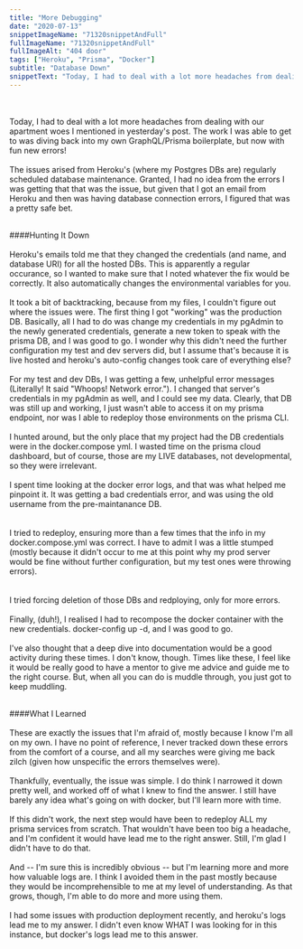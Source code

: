 ```yaml
---
title: "More Debugging"
date: "2020-07-13"
snippetImageName: "71320snippetAndFull"
fullImageName: "71320snippetAndFull"
fullImageAlt: "404 door"
tags: ["Heroku", "Prisma", "Docker"]
subtitle: "Database Down"
snippetText: "Today, I had to deal with a lot more headaches from dealing with our apartment woes I mentioned in yesterday's post.  The work I was able to get to was diving back into my own GraphQL/Prisma boilerplate, but now with fun new errors!"
---
```


<br>
<br>
Today, I had to deal with a lot more headaches from dealing with our apartment woes I mentioned in yesterday's post.  The work I was able to get to was diving back into my own GraphQL/Prisma boilerplate, but now with fun new errors!
<br>
<br>
The issues arised from Heroku's (where my Postgres DBs are) regularly scheduled database maintenance.  Granted, I had no idea from the errors I was getting that that was the issue, but given that I got an email from Heroku and then was having database connection errors, I figured that was a pretty safe bet.  
<br>
<br>

####Hunting It Down
<br>
<br>
Heroku's emails told me that they changed the credentials (and name, and database URI) for all the hosted DBs.  This is apparently a regular occurance, so I wanted to make sure that I noted whatever the fix would be correctly.  It also automatically changes the environmental variables for you.
<br>
<br>
It took a bit of backtracking, because from my files, I couldn't figure out where the issues were.  The first thing I got "working" was the production DB.  Basically, all I had to do was change my credentials in my pgAdmin to the newly generated credentials, generate a new token to speak with the prisma DB, and I was good to go.  I wonder why this didn't need the further configuration my test and dev servers did, but I assume that's because it is live hosted and heroku's auto-config changes took care of everything else?
<br>
<br>
For my test and dev DBs, I was getting a few, unhelpful error messages (Literally!  It said "Whoops!  Network error.").  I changed that server's credentials in my pgAdmin as well, and I could see my data.  Clearly, that DB was still up and working, I just wasn't able to access it on my prisma endpoint, nor was I able to redeploy those environments on the prisma CLI.
<br>
<br>
I hunted around, but the only place that my project had the DB credentials were in the docker.compose yml.  I wasted time on the prisma cloud dashboard, but of course, those are my LIVE databases, not developmental, so they were irrelevant.
<br>
<br>
I spent time looking at the docker error logs, and that was what helped me pinpoint it.  It was getting a bad credentials error, and was using the old username from the pre-maintanance DB.  
<br>
<br>
I tried to redeploy, ensuring more than a few times that the info in my docker.compose.yml was correct.  I have to admit I was a little stumped (mostly because it didn't occur to me at this point why my prod server would be fine without further configuration, but my test ones were throwing errors).  
<br>
<br>
I tried forcing deletion of those DBs and redploying, only for more errors.
<br>
<br>
Finally, (duh!), I realised I had to recompose the docker container with the new credentials.  docker-config up -d, and I was good to go. 
<br>
<br>
I've also thought that a deep dive into documentation would be a good activity during these times.  I don't know, though.  Times like these, I feel like it would be really good to have a mentor to give me advice and guide me to the right course.  But, when all you can do is muddle through, you just got to keep muddling.
<br>
<br>

####What I Learned
<br>
<br>
These are exactly the issues that I'm afraid of, mostly because I know I'm all on my own.  I have no point of reference, I never tracked down these errors from the comfort of a course, and all my searches were giving me back zilch (given how unspecific the errors themselves were).
<br>
<br>
Thankfully, eventually, the issue was simple.  I do think I narrowed it down pretty well, and worked off of what I knew to find the answer.  I still have barely any idea what's going on with docker, but I'll learn more with time.
<br>
<br>
If this didn't work, the next step would have been to redeploy ALL my prisma services from scratch.  That wouldn't have been too big a headache, and I'm confident it would have lead me to the right answer.  Still, I'm glad I didn't have to do that.
<br>
<br>
And -- I'm sure this is incredibly obvious -- but I'm learning more and more how valuable logs are.  I think I avoided them in the past mostly because they would be incomprehensible to me at my level of understanding.  As that grows, though, I'm able to do more and more using them.
<br>
<br>
I had some issues with production deployment recently, and heroku's logs lead me to my answer.  I didn't even know WHAT I was looking for in this instance, but docker's logs lead me to this answer. 
<br>
<br>